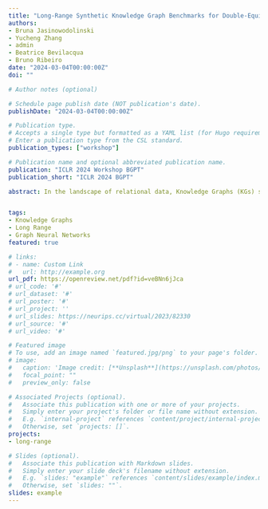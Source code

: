 ```yaml
---
title: "Long-Range Synthetic Knowledge Graph Benchmarks for Double-Equivariant Models"
authors:
- Bruna Jasinowodolinski
- Yucheng Zhang
- admin
- Beatrice Bevilacqua
- Bruno Ribeiro
date: "2024-03-04T00:00:00Z"
doi: ""

# Author notes (optional)

# Schedule page publish date (NOT publication's date).
publishDate: "2024-03-04T00:00:00Z"

# Publication type.
# Accepts a single type but formatted as a YAML list (for Hugo requirements).
# Enter a publication type from the CSL standard.
publication_types: ["workshop"]

# Publication name and optional abbreviated publication name.
publication: "ICLR 2024 Workshop BGPT"
publication_short: "ICLR 2024 BGPT"

abstract: In the landscape of relational data, Knowledge Graphs (KGs) structure triplets of the form (head entity, relation, tail entity). Recent methods, namely double-equivariant models, have considered the task of predicting missing triplets under fully-inductive scenarios involving both new entities and novel relations during testing. Despite their great promise, a consensus on their practical capabilities, particularly in capturing long-range dependencies, remains elusive. This paper investigates the ability of double-equivariant models to capture long-range dependencies in an input KG, and transfer knowledge to a new test KG, which also requires distant information. We present multiple synthetic yet semantically sound datasets which require distant information for accurate predictions. Our preliminary empirical results highlight that existing double-equivariant models face significant challenges in effectively incorporating distant information.


tags:
- Knowledge Graphs
- Long Range
- Graph Neural Networks
featured: true

# links:
# - name: Custom Link
#   url: http://example.org
url_pdf: https://openreview.net/pdf?id=veBNn6jJca
# url_code: '#'
# url_dataset: '#'
# url_poster: '#'
# url_project: ''
# url_slides: https://neurips.cc/virtual/2023/82330
# url_source: '#'
# url_video: '#'

# Featured image
# To use, add an image named `featured.jpg/png` to your page's folder. 
# image:
#   caption: 'Image credit: [**Unsplash**](https://unsplash.com/photos/s9CC2SKySJM)'
#   focal_point: ""
#   preview_only: false

# Associated Projects (optional).
#   Associate this publication with one or more of your projects.
#   Simply enter your project's folder or file name without extension.
#   E.g. `internal-project` references `content/project/internal-project/index.md`.
#   Otherwise, set `projects: []`.
projects:
- long-range

# Slides (optional).
#   Associate this publication with Markdown slides.
#   Simply enter your slide deck's filename without extension.
#   E.g. `slides: "example"` references `content/slides/example/index.md`.
#   Otherwise, set `slides: ""`.
slides: example
---
```


<!-- {{% callout note %}}
Create your slides in Markdown - click the *Slides* button to check out the example.
{{% /callout %}}

Add the publication's **full text** or **supplementary notes** here. You can use rich formatting such as including [code, math, and images](https://wowchemy.com/docs/content/writing-markdown-latex/). -->
